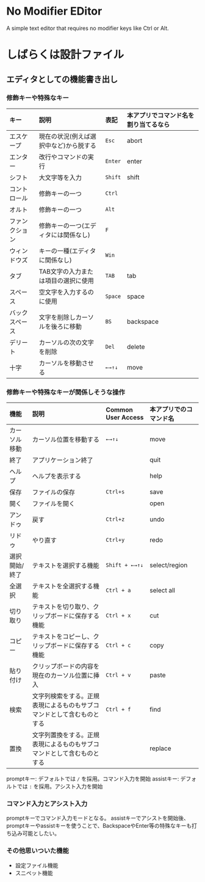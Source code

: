 # No Modifier EDitor

A simple text editor that requires no modifier keys like Ctrl or Alt.

# しばらくは設計ファイル

## エディタとしての機能書き出し

### 修飾キーや特殊なキー

| キー           | 説明                                   | 表記    | 本アプリでコマンド名を割り当てるなら |
| :------------- | :------------------------------------- | :------ | :----------------------------------- |
| エスケープ     | 現在の状況(例えば選択中など)から脱する | `Esc`   | abort                                |
| エンター       | 改行やコマンドの実行                   | `Enter` | enter                                |
| シフト         | 大文字等を入力                         | `Shift` | shift                                |
| コントロール   | 修飾キーの一つ                         | `Ctrl`  |                                      |
| オルト         | 修飾キーの一つ                         | `Alt`   |                                      |
| ファンクション | 修飾キーの一つ(エディタには関係なし)   | `F`     |                                      |
| ウィンドウズ   | キーの一種(エディタに関係なし)         | `Win`   |
| タブ           | TAB文字の入力または項目の選択に使用    | `TAB`   | tab                                  |
| スペース       | 空文字を入力するのに使用               | `Space` | space                                |
| バックスペース | 文字を削除しカーソルを後ろに移動       | `BS`    | backspace                            |
| デリート       | カーソルの次の文字を削除               | `Del`   | delete                               |
| 十字           | カーソルを移動させる                   | `←→↑↓`  | move                                 |

### 修飾キーや特殊なキーが関係しそうな操作

| 機能          | 説明                                                                   | Common User Access | 本アプリでのコマンド名 |
| :------------ | :--------------------------------------------------------------------- | :----------------- | :--------------------- |
| カーソル移動  | カーソル位置を移動する                                                 | `←→↑↓`             | move                   |
| 終了          | アプリケーション終了                                                   |                    | quit                   |
| ヘルプ        | ヘルプを表示する                                                       |                    | help                   |
| 保存          | ファイルの保存                                                         | `Ctrl+s`           | save                   |
| 開く          | ファイルを開く                                                         |                    | open                   |
| アンドゥ      | 戻す                                                                   | `Ctrl+z`           | undo                   |
| リドゥ        | やり直す                                                               | `Ctrl+y`           | redo                   |
| 選択開始/終了 | テキストを選択する機能                                                 | `Shift + ←→↑↓`     | select/region          |
| 全選択        | テキストを全選択する機能                                               | `Ctrl + a`         | select all             |
| 切り取り      | テキストを切り取り、クリップボードに保存する機能                       | `Ctrl + x`         | cut                    |
| コピー        | テキストをコピーし、クリップボードに保存する機能                       | `Ctrl + c`         | copy                   |
| 貼り付け      | クリップボードの内容を現在のカーソル位置に挿入                         | `Ctrl + v`         | paste                  |
| 検索          | 文字列検索をする。正規表現によるものもサブコマンドとして含むものとする | `Ctrl + f`         | find                   |
| 置換          | 文字列置換をする。正規表現によるものもサブコマンドとして含むものとする |                    | replace                |

promptキー: デフォルトでは `/` を採用。コマンド入力を開始
assistキー: デフォルトでは `:` を採用。アシスト入力を開始

### コマンド入力とアシスト入力

promptキーでコマンド入力モードとなる。
assistキーでアシストを開始後、promptキーやassistキーを使うことで、BackspaceやEnter等の特殊なキーも打ち込み可能としたい。

### その他思いついた機能

- 設定ファイル機能
- スニペット機能
